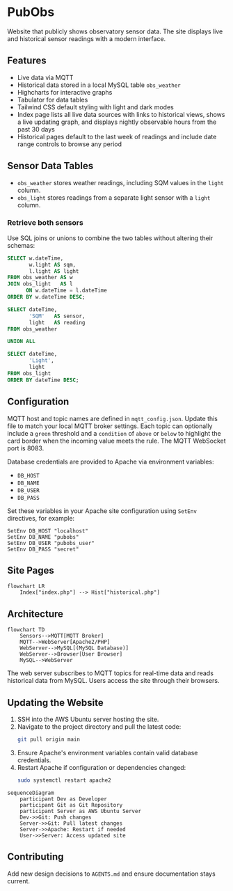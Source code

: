 # PubObs

Website that publicly shows observatory sensor data. The site displays live and historical sensor readings with a modern interface.

## Features

- Live data via MQTT
- Historical data stored in a local MySQL table `obs_weather`
- Highcharts for interactive graphs
- Tabulator for data tables
- Tailwind CSS default styling with light and dark modes
- Index page lists all live data sources with links to historical views, shows a live updating graph, and displays nightly observable hours from the past 30 days
- Historical pages default to the last week of readings and include date range controls to browse any period

## Sensor Data Tables

- `obs_weather` stores weather readings, including SQM values in the `light` column.
- `obs_light` stores readings from a separate light sensor with a `light` column.

### Retrieve both sensors

Use SQL joins or unions to combine the two tables without altering their schemas:

```sql
SELECT w.dateTime,
       w.light AS sqm,
       l.light AS light
FROM obs_weather AS w
JOIN obs_light   AS l
      ON w.dateTime = l.dateTime
ORDER BY w.dateTime DESC;
```

```sql
SELECT dateTime,
       'SQM'   AS sensor,
       light   AS reading
FROM obs_weather

UNION ALL

SELECT dateTime,
       'Light',
       light
FROM obs_light
ORDER BY dateTime DESC;
```

## Configuration

MQTT host and topic names are defined in `mqtt_config.json`. Update this file to match your local MQTT broker settings.
Each topic can optionally include a `green` threshold and a `condition` of `above` or `below` to highlight the card border when the incoming value meets the rule. The MQTT WebSocket port is 8083.

Database credentials are provided to Apache via environment variables:

- `DB_HOST`
- `DB_NAME`
- `DB_USER`
- `DB_PASS`

Set these variables in your Apache site configuration using `SetEnv` directives, for example:

```
SetEnv DB_HOST "localhost"
SetEnv DB_NAME "pubobs"
SetEnv DB_USER "pubobs_user"
SetEnv DB_PASS "secret"
```

## Site Pages

```mermaid
flowchart LR
    Index["index.php"] --> Hist["historical.php"]
```

## Architecture

```mermaid
flowchart TD
    Sensors-->MQTT[MQTT Broker]
    MQTT-->WebServer[Apache2/PHP]
    WebServer-->MySQL[(MySQL Database)]
    WebServer-->Browser[User Browser]
    MySQL-->WebServer
```

The web server subscribes to MQTT topics for real-time data and reads historical data from MySQL. Users access the site through their browsers.

## Updating the Website

1. SSH into the AWS Ubuntu server hosting the site.
2. Navigate to the project directory and pull the latest code:
   ```bash
   git pull origin main
   ```
3. Ensure Apache's environment variables contain valid database credentials.
4. Restart Apache if configuration or dependencies changed:
   ```bash
   sudo systemctl restart apache2
   ```

```mermaid
sequenceDiagram
    participant Dev as Developer
    participant Git as Git Repository
    participant Server as AWS Ubuntu Server
    Dev->>Git: Push changes
    Server->>Git: Pull latest changes
    Server->>Apache: Restart if needed
    User->>Server: Access updated site
```

## Contributing

Add new design decisions to `AGENTS.md` and ensure documentation stays current.
